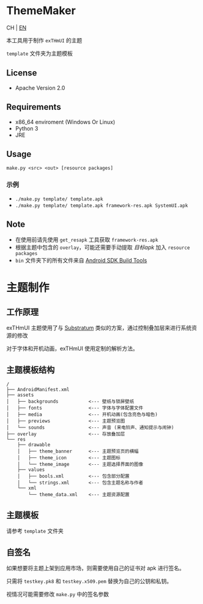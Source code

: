 # ThemeMaker

CH | [EN](https://github.com/exthmui/ThemeMaker/blob/master/README_en.md)

本工具用于制作 `exTHmUI` 的主题

`template` 文件夹为主题模板

## License
- Apache Version 2.0

## Requirements
- x86_64 enviroment (Windows Or Linux)
- Python 3
- JRE

## Usage
`make.py <src> <out> [resource packages]`

### 示例
- `./make.py template/ template.apk`
- `./make.py template/ template.apk framework-res.apk SystemUI.apk`

## Note
- 在使用前请先使用 `get_resapk` 工具获取 `framework-res.apk`
- 根据主题中包含的 `overlay`，可能还需要手动提取 *目标apk* 加入 `resource packages`
- `bin` 文件夹下的所有文件来自 [Android SDK Build Tools](https://android.googlesource.com/platform/prebuilts/fullsdk/build-tools/)

# 主题制作

## 工作原理
exTHmUI 主题使用了与 [Substratum](https://github.com/substratum/) 类似的方案，通过控制叠加层来进行系统资源的修改

对于字体和开机动画，exTHmUI 使用定制的解析方法。

## 主题模板结构
```
/
├── AndroidManifest.xml
├── assets
│   ├── backgrounds           <--- 壁纸与锁屏壁纸
│   ├── fonts                 <--- 字体与字体配置文件
│   ├── media                 <--- 开机动画(包含亮色与暗色)
│   ├── previews              <--- 主题预览图
│   └── sounds                <--- 声音 (来电铃声、通知提示与闹钟)
├── overlay                   <--- 存放叠加层
└── res
    ├── drawable
    │   ├── theme_banner      <--- 主题预览页的横幅
    │   ├── theme_icon        <--- 主题图标
    │   └── theme_image       <--- 主题选择界面的图像
    ├── values
    │   ├── bools.xml         <--- 包含部分配置
    │   └── strings.xml       <--- 包含主题名称与作者
    └── xml
        └── theme_data.xml    <--- 主题资源配置
```

## 主题模板
请参考 `template` 文件夹

## 自签名
如果想要将主题上架到应用市场，则需要使用自己的证书对 apk 进行签名。

只需将 `testkey.pk8` 和 `testkey.x509.pem` 替换为自己的公钥和私钥。

视情况可能需要修改 `make.py` 中的签名参数
